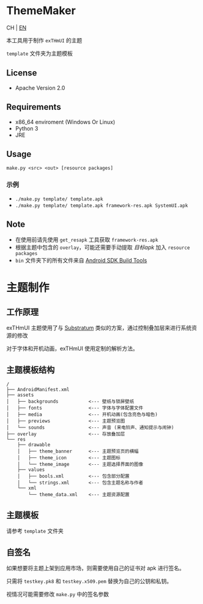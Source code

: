 # ThemeMaker

CH | [EN](https://github.com/exthmui/ThemeMaker/blob/master/README_en.md)

本工具用于制作 `exTHmUI` 的主题

`template` 文件夹为主题模板

## License
- Apache Version 2.0

## Requirements
- x86_64 enviroment (Windows Or Linux)
- Python 3
- JRE

## Usage
`make.py <src> <out> [resource packages]`

### 示例
- `./make.py template/ template.apk`
- `./make.py template/ template.apk framework-res.apk SystemUI.apk`

## Note
- 在使用前请先使用 `get_resapk` 工具获取 `framework-res.apk`
- 根据主题中包含的 `overlay`，可能还需要手动提取 *目标apk* 加入 `resource packages`
- `bin` 文件夹下的所有文件来自 [Android SDK Build Tools](https://android.googlesource.com/platform/prebuilts/fullsdk/build-tools/)

# 主题制作

## 工作原理
exTHmUI 主题使用了与 [Substratum](https://github.com/substratum/) 类似的方案，通过控制叠加层来进行系统资源的修改

对于字体和开机动画，exTHmUI 使用定制的解析方法。

## 主题模板结构
```
/
├── AndroidManifest.xml
├── assets
│   ├── backgrounds           <--- 壁纸与锁屏壁纸
│   ├── fonts                 <--- 字体与字体配置文件
│   ├── media                 <--- 开机动画(包含亮色与暗色)
│   ├── previews              <--- 主题预览图
│   └── sounds                <--- 声音 (来电铃声、通知提示与闹钟)
├── overlay                   <--- 存放叠加层
└── res
    ├── drawable
    │   ├── theme_banner      <--- 主题预览页的横幅
    │   ├── theme_icon        <--- 主题图标
    │   └── theme_image       <--- 主题选择界面的图像
    ├── values
    │   ├── bools.xml         <--- 包含部分配置
    │   └── strings.xml       <--- 包含主题名称与作者
    └── xml
        └── theme_data.xml    <--- 主题资源配置
```

## 主题模板
请参考 `template` 文件夹

## 自签名
如果想要将主题上架到应用市场，则需要使用自己的证书对 apk 进行签名。

只需将 `testkey.pk8` 和 `testkey.x509.pem` 替换为自己的公钥和私钥。

视情况可能需要修改 `make.py` 中的签名参数
